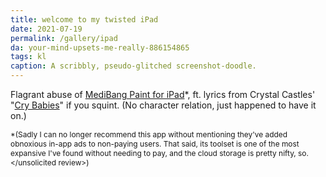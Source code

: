 ```yaml
---
title: welcome to my twisted iPad
date: 2021-07-19
permalink: /gallery/ipad
da: your-mind-upsets-me-really-886154865
tags: kl
caption: A scribbly, pseudo-glitched screenshot-doodle.
---
```

Flagrant abuse of <a href="https://medibangpaint.com/en/" class="ext">MediBang Paint for iPad</a>\*, ft. lyrics from Crystal Castles' "<a href="https://www.youtube.com/watch?v=mFNwLpMkAiM" class="ext">Cry Babies</a>" if you squint. (No character relation, just happened to have it on.)

<span style="font-size:.85em">\*(Sadly I can no longer recommend this app without mentioning they've added obnoxious in-app ads to non-paying users. That said, its toolset is one of the most expansive I've found without needing to pay, and the cloud storage is pretty nifty, so. \</unsolicited review>)</span>